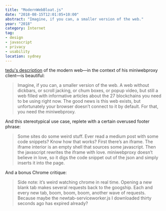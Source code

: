 ```yaml
---
title: "ModernWebBloat.js"
date: "2018-08-15T12:01:05+10:00"
abstract: "Imagine, if you can, a smaller version of the web."
year: "2018"
category: Internet
tag:
- design
- javascript
- privacy
- usability
location: sydney
---
```

[tedu's description] of the modern web—in the context of his miniwebproxy client—is beautiful:

> Imagine, if you can, a smaller version of the web. A web without dickbars, or scroll jacking, or chum boxes, or popup video, but still a web filled with informative articles about the 27 blockchains you need to be using right now. The good news is this web exists, but unfortunately your browser doesn’t connect to it by default. For that, you need the miniwebproxy. 

And this stereotypical use case, replete with a certain overused footer phrase:

> Some sites do some weird stuff. Ever read a medium post with some code snippets? Know how that works? First there’s an iframe. The iframe interior is an empty shell that sources some javascript. Then the javascript rewrites the iframe with love. miniwebproxy doesn’t believe in love, so it digs the code snippet out of the json and simply inserts it into the page.

And a bonus Chrome critique:

> Side note: it’s weird watching chrome in real time. Opening a new blank tab makes several requests back to the googship. Each and every new tab, boom, boom, boom, another wave of requests. Because maybe the newtab-serviceworker.js I downloaded thirty seconds ago has expired already? 

[tedu's description]: https://www.tedunangst.com/flak/post/miniwebproxy

